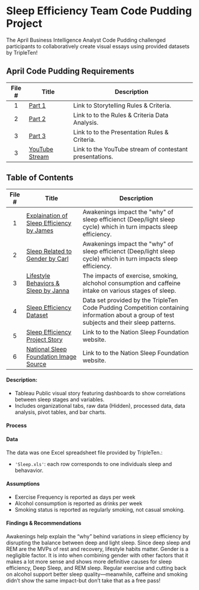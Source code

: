 # Sleep Efficiency Team Code Pudding Project
The April Business Intelligence Analyst Code Pudding challenged participants to collaboratively create visual essays using provided datasets by TripleTen! 

## April Code Pudding Requirements ##
 | File # | Title | Description |
 | :-----------: | ----------- |----------- |
 | 1 | [Part 1](https://www.thensf.org/what-is-sleep-quality/)| Link to Storytelling Rules & Criteria. |
 | 2 | [Part 2](https://coding-bootcamps.notion.site/Part-2-Rules-Criteria-Data-Analysis-1e06ed1efc938041969ded6133313a8c)| Link to to the Rules & Criteria Data Analysis. |
  | 3 | [Part 3](https://coding-bootcamps.notion.site/Part-3-Presentation-Rules-Criteria-1e06ed1efc93809d9cf7dce364e7b7eb)| Link to to the Presentation Rules & Criteria. |
 | 3 |  [YouTube Stream](https://www.youtube.com/live/qeavLBLIqFA)| Link to the YouTube stream of contestant presentations. |


 ## Table of Contents ##
| File #  | Title | Description |
| :-----------: | ----------- |----------- |
| 1 | [Explaination of Sleep Efficiency by James](https://github.com/jjohnston3041/Sleep-Efficiency-Team-Project/blob/main/James%20J%20Sleep%20Efficency%20Project.twbx)| Awakenings impact the "why" of sleep efficienct (Deep/light sleep cycle) which in turn impacts sleep efficiency.|
| 2 | [Sleep Related to Gender by Carl](https://github.com/jjohnston3041/Sleep-Efficiency-Team-Project/blob/main/Carl%20J%20Sleep%20Efficiency%20Project.twbx)| Awakenings impact the "why" of sleep efficienct (Deep/light sleep cycle) which in turn impacts sleep efficiency.|
| 3 | [Lifestyle Behaviors & Sleep by Janna](https://github.com/jjohnston3041/Sleep-Efficiency-Team-Project/blob/main/Janna%20G%20Sleep%20Efficiency%20Project.twbx)| The impacts of exercise, smoking, alchohol consumption and caffeine intake on various stages of sleep. |
| 4 | [Sleep Efficiency Dataset](https://github.com/jjohnston3041/Sleep-Efficiency-Team-Project/blob/main/Sleep.xlsx) | Data set provided by the TripleTen Code Pudding Competition containing information about a group of test subjects and their sleep patterns.|
| 5 |[Sleep Efficiency Project Story](https://github.com/jjohnston3041/Sleep-Efficiency-Team-Project/blob/main/Sleep%20Efficiency%20Project%20Story.twbx)| Link to to the Nation Sleep Foundation website.|
| 6 | [National Sleep Foundation Image Source](https://www.thensf.org/what-is-sleep-quality/)| Link to to the Nation Sleep Foundation website. |



#### Description:
- Tableau Public visual story featuring dashboards to show correlations between sleep stages and variables. 
- Includes organizational tabs, raw data (Hidden), processed data, data analysis, pivot tables, and bar charts.

#### Process

#### Data
The data was one Excel spreadsheet file provided by TripleTen.:
- `'Sleep.xls'`: each row corresponds to one individuals sleep and behavavior.

#### Assumptions
- Exercise Frequency is reported as days per week
- Alcohol consumption is reported as drinks per week
- Smoking status is reported as regularly smoking, not casual smoking. 

#### Findings & Recommendations
Awakenings help explain the “why” behind variations in sleep efficiency by disrupting the balance between deep and light sleep. Since deep sleep and REM are the MVPs of rest and recovery, lifestyle habits matter. Gender is a negligible factor. It is into when combining gender with other factors that it makes a lot more sense and shows more definitive causes for sleep efficiency, Deep Sleep, and REM sleep. Regular exercise and cutting back on alcohol support better sleep quality—meanwhile, caffeine and smoking didn’t show the same impact-but don’t take that as a free pass!
